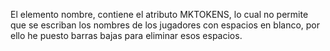 El elemento nombre, contiene el atributo MKTOKENS, lo cual no permite que se escriban los nombres de los jugadores con espacios en blanco, por ello he puesto barras bajas para eliminar esos espacios.